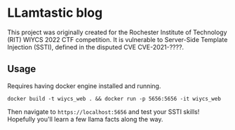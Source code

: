 # LLamtastic blog
This project was originally created for the Rochester Institute of Technology (RIT) WIYCS 2022 CTF competition. It is vulnerable to Server-Side Template Injection (SSTI), defined in the disputed CVE CVE-2021-????.

## Usage
Requires having docker engine installed and running.  

`docker build -t wiycs_web . && docker run -p 5656:5656 -it wiycs_web`

Then navigate to `https://localhost:5656` and test your SSTI skills! Hopefully you'll learn a few llama facts along the way.


